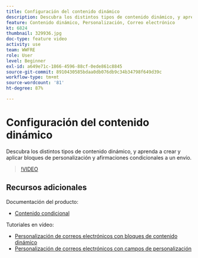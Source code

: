 ```yaml
---
title: Configuración del contenido dinámico
description: Descubra los distintos tipos de contenido dinámico, y aprenda a crear y aplicar bloques de personalización y afirmaciones condicionales a un envío.
feature: Contenido dinámico, Personalización, Correo electrónico
kt: 6824
thumbnail: 329936.jpg
doc-type: feature video
activity: use
team: WWFRE
role: User
level: Beginner
exl-id: a649e71c-1866-4596-88cf-0ede861c8845
source-git-commit: 8910430585bdaa0db076db9c34b34798f649d39c
workflow-type: tm+mt
source-wordcount: '81'
ht-degree: 87%

---
```


# Configuración del contenido dinámico

Descubra los distintos tipos de contenido dinámico, y aprenda a crear y aplicar bloques de personalización y afirmaciones condicionales a un envío.

>[!VIDEO](https://video.tv.adobe.com/v/329936?quality=12)

## Recursos adicionales

Documentación del producto:

* [Contenido condicional](https://experienceleague.adobe.com/docs/campaign-classic/using/sending-messages/personalizing-deliveries/conditional-content.html?lang=en)

Tutoriales en vídeo:

* [Personalización de correos electrónicos con bloques de contenido dinámico](/help/sending-messages/email-channel/personalization-with-dynamic-content-blocks.md)
* [Personalización de correos electrónicos con campos de personalización](/help/sending-messages/email-channel/personalizing-emails-using-personalization-fields.md)

